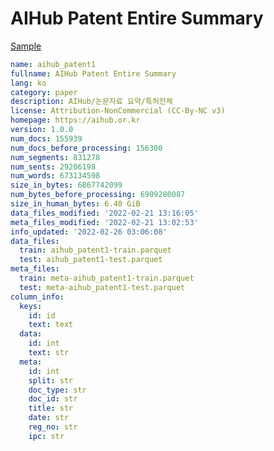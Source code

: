 # AIHub Patent Entire Summary
 
[Sample](../sample/aihub_patent1.txt)
 
<!-- MARKDOWN-AUTO-DOCS:START (CODE:src=../../../ekorpkit/resources/corpora/aihub_patent1.yaml) -->
<!-- The below code snippet is automatically added from ../../../ekorpkit/resources/corpora/aihub_patent1.yaml -->
```yaml
name: aihub_patent1
fullname: AIHub Patent Entire Summary
lang: ko
category: paper
description: AIHub/논문자료 요약/특허전체
license: Attribution-NonCommercial (CC-By-NC v3)
homepage: https://aihub.or.kr
version: 1.0.0
num_docs: 155939
num_docs_before_processing: 156300
num_segments: 831278
num_sents: 29206198
num_words: 673134598
size_in_bytes: 6867742099
num_bytes_before_processing: 6909280087
size_in_human_bytes: 6.40 GiB
data_files_modified: '2022-02-21 13:16:05'
meta_files_modified: '2022-02-21 13:02:53'
info_updated: '2022-02-26 03:06:08'
data_files:
  train: aihub_patent1-train.parquet
  test: aihub_patent1-test.parquet
meta_files:
  train: meta-aihub_patent1-train.parquet
  test: meta-aihub_patent1-test.parquet
column_info:
  keys:
    id: id
    text: text
  data:
    id: int
    text: str
  meta:
    id: int
    split: str
    doc_type: str
    doc_id: str
    title: str
    date: str
    reg_no: str
    ipc: str
```
<!-- MARKDOWN-AUTO-DOCS:END -->
